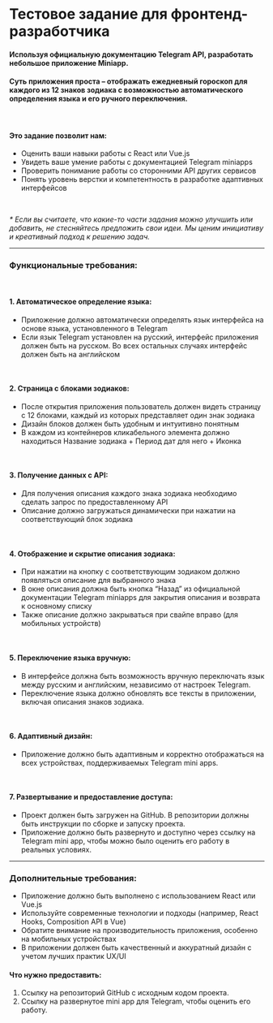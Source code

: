 # Тестовое задание для фронтенд-разработчика

#### Используя официальную документацию Telegram API, разработать небольшое приложение Miniapp. 
#### Суть приложения проста – отображать ежедневный гороскоп для каждого из 12 знаков зодиака с возможностью автоматического определения языка и его ручного переключения.

<br>

#### Это задание позволит нам:
- Оценить ваши навыки работы с React или Vue.js
- Увидеть ваше умение работы с документацией Telegram miniapps
- Проверить понимание работы со сторонними API других сервисов
- Понять уровень верстки и компетентность в разработке адаптивных интерфейсов

<br>

_* Если вы считаете, что какие-то части задания можно улучшить или добавить, не стесняйтесь предложить свои идеи. Мы ценим инициативу и креативный подход к решению задач._

***

### Функциональные требования:

<br>

#### 1. Автоматическое определение языка:
- Приложение должно автоматически определять язык интерфейса на основе языка, установленного в Telegram
- Если язык Telegram установлен на русский, интерфейс приложения должен быть на русском. Во всех остальных случаях интерфейс должен быть на английском

<br>

#### 2. Страница с блоками зодиаков:
- После открытия приложения пользователь должен видеть страницу с 12 блоками, каждый из которых представляет один знак зодиака
- Дизайн блоков должен быть удобным и интуитивно понятным
- В каждом из контейнеров кликабельного элемента должно находиться Название зодиака + Период дат для него + Иконка

<br>

#### 3. Получение данных с API:
- Для получения описания каждого знака зодиака необходимо сделать запрос по предоставленному API
- Описание должно загружаться динамически при нажатии на соответствующий блок зодиака

<br>

#### 4. Отображение и скрытие описания зодиака:
- При нажатии на кнопку с соответствующим зодиаком должно появляться описание для выбранного знака
- В окне описания должна быть кнопка “Назад” из официальной документации Telegram miniapps для закрытия описания и возврата к основному списку
- Также описание должно закрываться при свайпе вправо (для мобильных устройств)

<br>

#### 5. Переключение языка вручную:
- В интерфейсе должна быть возможность вручную переключать язык между русским и английским, независимо от настроек Telegram.
- Переключение языка должно обновлять все тексты в приложении, включая описания знаков зодиака.

<br>

#### 6. Адаптивный дизайн:
- Приложение должно быть адаптивным и корректно отображаться на всех устройствах, поддерживаемых Telegram mini apps.

<br>

#### 7. Развертывание и предоставление доступа:
- Проект должен быть загружен на GitHub. В репозитории должны быть инструкции по сборке и запуску проекта.
- Приложение должно быть развернуто и доступно через ссылку на Telegram mini app, чтобы можно было оценить его работу в реальных условиях.

***

### Дополнительные требования:

- Приложение должно быть выполнено с использованием React или Vue.js
- Используйте современные технологии и подходы (например, React Hooks, Composition API в Vue)
- Обратите внимание на производительность приложения, особенно на мобильных устройствах
- В приложении должен быть качественный и аккуратный дизайн с учетом лучших практик UX/UI

#### Что нужно предоставить:

 1. Ссылку на репозиторий GitHub с исходным кодом проекта.
 2. Ссылку на развернутое mini app для Telegram, чтобы оценить его работу.


